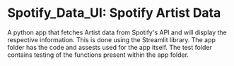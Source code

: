 # Spotify_Data_UI: Spotify Artist Data
A python app that fetches Artist data from Spotify's API and will display the respective information. This is done using the Streamlit library.
The app folder has the code and assests used for the app itself.
The test folder contains testing of the functions present within the app folder.
